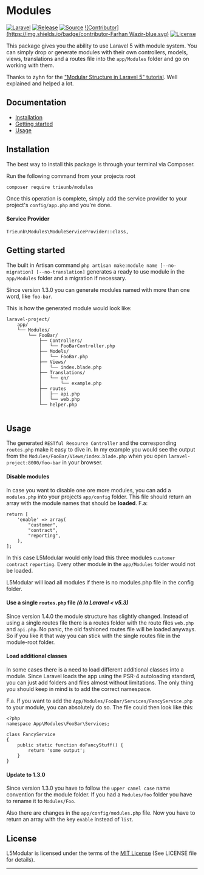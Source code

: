 # Modules
[![Laravel](https://img.shields.io/badge/laravel-5-orange.svg)](http://laravel.com)
[![Release](https://github.com/trieunb/Modules/v/stable)](https://github.com/trieunb/Modules)
[![Source](https://img.shields.io/badge/source-Artem_Schander-blue.svg)](https://github.com/trieunb/Modules)
[![Contributor](https://img.shields.io/badge/contributor-Farhan Wazir-blue.svg)](https://github.com/trieunb)
[![License](https://poser.pugx.org/artem-schander/l5-modular/license)](https://github.com/trieunb/Modules)

This package gives you the ability to use Laravel 5 with module system.
You can simply drop or generate modules with their own controllers, models, views, translations and a routes file into the `app/Modules` folder and go on working with them.

Thanks to zyhn for the ["Modular Structure in Laravel 5" tutorial](http://ziyahanalbeniz.blogspot.com.tr/2015/03/modular-structure-in-laravel-5.html). Well explained and helped a lot.

## Documentation

* [Installation](#installation)
* [Getting started](#getting-started)
* [Usage](#usage)


<a name="installation"></a>
## Installation

The best way to install this package is through your terminal via Composer.

Run the following command from your projects root
```
composer require trieunb/modules
```
Once this operation is complete, simply add the service provider to your project's `config/app.php` and you're done.

#### Service Provider
```
Trieunb\Modules\ModuleServiceProvider::class,
```

<a name="getting-started"></a>
## Getting started

The built in Artisan command `php artisan make:module name [--no-migration] [--no-translation]` generates a ready to use module in the `app/Modules` folder and a migration if necessary.

Since version 1.3.0 you can generate modules named with more than one word, like `foo-bar`.

This is how the generated module would look like:
```
laravel-project/
    app/
    └── Modules/
        └── FooBar/
            ├── Controllers/
            │   └── FooBarController.php
            ├── Models/
            │   └── FooBar.php
            ├── Views/
            │   └── index.blade.php
            ├── Translations/
            │   └── en/
            │       └── example.php
            ├── routes
            │   ├── api.php
            │   └── web.php
            └── helper.php
                
```

<a name="usage"></a>
## Usage

The generated `RESTful Resource Controller` and the corresponding `routes.php` make it easy to dive in. In my example you would see the output from the `Modules/FooBar/Views/index.blade.php` when you open `laravel-project:8000/foo-bar` in your browser.


#### Disable modules
In case you want to disable one ore more modules, you can add a `modules.php` into your projects `app/config` folder. This file should return an array with the module names that should be **loaded**.
F.a:
```
return [
    'enable' => array(
        "customer",
        "contract",
        "reporting",
    ),
];
```
In this case L5Modular would only load this three modules `customer` `contract` `reporting`. Every other module in the `app/Modules` folder would not be loaded.

L5Modular will load all modules if there is no modules.php file in the config folder.

#### Use a single `routes.php` file *(à la Laravel < v5.3)*

Since version 1.4.0 the module structure has slightly changed. Instead of using a single routes file there is a routes folder with the route files `web.php` and `api.php`. No panic, the old fashioned routes file will be loaded anyways. So if you like it that way you can stick with the single routes file in the module-root folder.

#### Load additional classes

In some cases there is a need to load different additional classes into a module. Since Laravel loads the app using the PSR-4 autoloading standard, you can just add folders and files almost without limitations. The only thing you should keep in mind is to add the correct namespace.

F.a. If you want to add the `App/Modules/FooBar/Services/FancyService.php` to your module, you can absolutely do so. The file could then look like this:
```
<?php 
namespace App\Modules\FooBar\Services;

class FancyService 
{
    public static function doFancyStuff() {
        return 'some output';
    } 
}

```

#### Update to 1.3.0

Since version 1.3.0 you have to follow the `upper camel case` name convention for the module folder. If you had a `Modules/foo` folder you have to rename it to `Modules/Foo`. 

Also there are changes in the `app/config/modules.php` file. Now you have to return an array with the key `enable` instead of `list`.


## License

L5Modular is licensed under the terms of the [MIT License](http://opensource.org/licenses/MIT)
(See LICENSE file for details).

---
